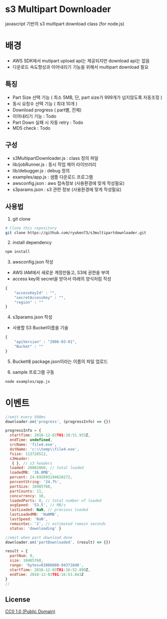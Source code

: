 # s3 Multipart Downloader
javascript 기반의 s3 multipart download class (for node.js)

# 배경
- AWS SDK에서 mutipart upload api는 제공되지만 download api는 없음
- 다운로드 속도향상과 이어내리기 기능을 위해서 multipart download 필요

## 특징
- Part Size 선택 기능 ( 최소 5MB, 단, part size가 999개가 넘지않도록 자동조정 )
- 동시 요청수 선택 기능 ( 최대 10개 )
- Download progress ( part별, 전체)
- 이어내리기 기능 : Todo
- Part Down 실패 시 자동 retry : Todo
- MD5 check : Todo

## 구성
- s3MultipartDownloader.js : class 정의 파일
- lib/jobRunner.js : 동시 작업 제어 라이브러리
- lib/debugger.js : debug 정의
- examples/app.js : 샘플 다운로드 프로그램
- awsconfig.json : aws 접속정보 (사용환경에 맞게 작성필요)
- s3params.json : s3 관련 정보 (사용환경에 맞게 작성필요)

## 사용법

1. git clone
```bash
# Clone this repository
git clone https://github.com/ryuken73/s3multipartdownloader.git
```
2. install dependency
```bash
npm install
```

3. awsconfig.json 작성 
- AWS IAM에서 새로운 계정만들고, S3에 권한을 부여
- access key와 secret을 받아서 아래의 양식처럼 작성

```javascript
{
    "accessKeyId" : "",
    "secretAccessKey" : "",
    "region" : ""
}
```

4. s3params.json 작성
- 사용할 S3 Bucket이름을 기술
```javascript
{
    "apiVersion" : "2006-03-01",
    "Bucket" : ""
}
```

5. Bucket에 package.json이라는 이름의 파일 업로드

6. sample 프로그램 구동
```bash
node examples/app.js
```
# 이벤트
```js
//emit every 500ms
downloader.on('progress', (progressInfo) => {})

progressInfo = { 
  startTime: 2018-12-03T01:16:51.933Z,
  endTime: undefined,
  srcName: 'file4.exe',
  dstName: 'c:\\temp\\file4.exe',
  fsize: 113728512,
  s3Header:
   { }, // s3 headers
  loaded: 28082860, // total loaded 
  loadedMB: '26.8MB',
  percent: 24.692893194628272,
  percentString: '24.7%',
  partSize: 10485760,
  partCounts: 11,
  concurrency: 10,
  loadedParts: 0, // total number of loaded
  avgSpeed: '53.5', // MB/s
  lastLoaded: NaN, // previous loaded
  lastLoadedMB: 'NaNMB',
  lastSpeed: 'NaN',
  remainSec: '2', // estimated remain seconds
  status: 'downloading' }
```

```js
//emit when part download done
downloader.on('partDownloaded', (result) => {})

result = { 
  partNum: 9,
  size: 10485760,
  range: 'bytes=83886080-94371840',
  startTime: 2018-12-03T01:16:52.899Z,
  endTime: 2018-12-03T01:16:53.843Z 
}
//
```

## License

[CC0 1.0 (Public Domain)](LICENSE.md)